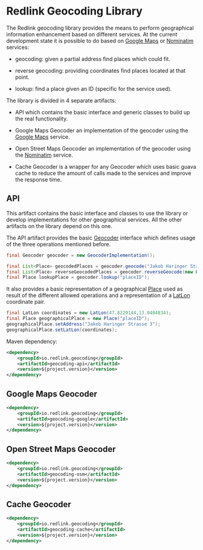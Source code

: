 # Redlink Geocoding Library
The Redlink geocoding library provides the means to perform geographical 
information enhancement based on different services. At the current 
development state it is possible to do based on [Google Maps](https://developers.google.com/maps/documentation/geocoding/intro) 
or [Nominatim](http://wiki.openstreetmap.org/wiki/Nominatim) services:
 
* geocoding: given a partial address find places which could fit.

* reverse geocoding: providing coordinates find places located at that point.

* lookup: find a place given an ID (specific for the service used).

The library is divided in 4 separate artifacts:

* API which contains the basic interface and generic classes to build up the real functionality.

* Google Maps Geocoder an implementation of the geocoder using the [Google Maps](https://developers.google.com/maps/documentation/geocoding/intro) service.

* Open Street Maps Geocoder an implementation of the geocoder using the [Nominatim](http://wiki.openstreetmap.org/wiki/Nominatim) service.

* Cache Geocoder is a wrapper for any Geocoder which uses basic guava cache to reduce the amount of calls made to the services and improve the response time.


## API
This artifact contains the basic interface and classes to use the library or develop implementations for other geographical services. All the other artifacts on the library depend on this one.

The API artifact provides the basic [Geocoder](https://bitbucket.org/redlinkgmbh/geocoding/src/5d38badc7e578acce6dbd05950c20b95f9358f19/api/src/main/java/io/redlink/geocoding/Geocoder.java?at=master&fileviewer=file-view-default) interface which defines usage of the three operations mentioned before.
```java
final Geocoder geocoder = new GeocoderImplementation();

final List<Place> geocodedPlaces = geocoder.geocode("Jakob Haringer Strasse 3");
final List<Place> reverseGeocodedPlaces = geocoder.reverseGeocode(new LatLon(43.735762, 12.3029561));
final Place lookupPlace = geocoder.lookup("placeID");
```
It also provides a basic representation of a geographical [Place](https://bitbucket.org/redlinkgmbh/geocoding/src/5d38badc7e578acce6dbd05950c20b95f9358f19/api/src/main/java/io/redlink/geocoding/Place.java?at=master&fileviewer=file-view-default) used as result of the different allowed operations and a representation of a [LatLon](https://bitbucket.org/redlinkgmbh/geocoding/src/5d38badc7e578acce6dbd05950c20b95f9358f19/api/src/main/java/io/redlink/geocoding/LatLon.java?at=master&fileviewer=file-view-default) coordinate pair.

```java
final LatLon coordinates = new LatLon(47.8229144,13.0404834);
final Place geographicalPlace = new Place("placeID");
geographicalPlace.setAddress("Jakob Haringer Strasse 3");
geographicalPlace.setLatLon(coordinates);
```

Maven dependency:

```xml
<dependency>
    <groupId>io.redlink.geocoding</groupId>
    <artifactId>geocoding-api</artifactId>
    <version>${project.version}</version>
</dependency>
```
## Google Maps Geocoder
```xml
<dependency>
    <groupId>io.redlink.geocoding</groupId>
    <artifactId>geocoding-google</artifactId>
    <version>${project.version}</version>
</dependency>
```
## Open Street Maps Geocoder
```xml
<dependency>
    <groupId>io.redlink.geocoding</groupId>
    <artifactId>geocoding-osm</artifactId>
    <version>${project.version}</version>
</dependency>
```
## Cache Geocoder
```xml
<dependency>
    <groupId>io.redlink.geocoding</groupId>
    <artifactId>geocoding-cache</artifactId>
    <version>${project.version}</version>
</dependency>
```